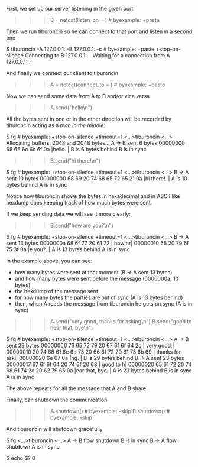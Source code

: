 
<!--
Import some helper tools
>>> from helper import pair_ports, netcat

Pick two random ports
>>> pair_ports()                            # byexample: +fail-fast
(<port-a>, <port-b>)

Alias
$ alias tiburoncin=../tiburoncin

-->

First, we set up our server listening in the given port

>>> B = netcat(listen_on = <port-b>)        # byexample: +paste

Then we run tiburoncin so he can connect to that port and listen
in a second one

$ tiburoncin -A 127.0.0.1:<port-a> -B 127.0.0.1:<port-b> -c     # byexample: +paste +stop-on-silence
Connecting to B 127.0.0.1:<port-b>...
Waiting for a connection from A 127.0.0.1:<port-a>...

And finally we connect our client to tiburoncin

>>> A = netcat(connect_to = <port-a>)       # byexample: +paste

<!--
Accpet the connection and close the circuit
>>> B.accept()  # byexample: +fail-fast

-->

Now we can send some data from A to B and/or vice versa

>>> A.send("hello\n")

All the bytes sent in one or in the other direction will be recorded
by tiburoncin acting as a *man in the middle*:

$ fg                                        # byexample: +stop-on-silence +timeout=1
<...>tiburoncin <...>
Allocating buffers: 2048 and 2048 bytes...
A -> B sent 6 bytes
00000000  68 65 6c 6c 6f 0a                                 |hello.          |
B is 6 bytes behind
B is in sync

>>> B.send("hi there!\n")

$ fg                                        # byexample: +stop-on-silence +timeout=1
<...>tiburoncin <...>
B -> A sent 10 bytes
00000000  68 69 20 74 68 65 72 65  21 0a                    |hi there!.      |
A is 10 bytes behind
A is in sync

Notice how tiburoncin shows the bytes in hexadecimal and in ASCII like
hexdump does keeping track of how much bytes were sent.

If we keep sending data we will see it more clearly:

>>> B.send("how are you?\n")

$ fg                                        # byexample: +stop-on-silence +timeout=1
<...>tiburoncin <...>
B -> A sent 13 bytes
0000000a                                 68 6f 77 20 61 72  |          how ar|
00000010  65 20 79 6f 75 3f 0a                              |e you?.         |
A is 13 bytes behind
A is in sync

In the example above, you can see:

 - how many bytes were sent at that moment (B -> A sent 13 bytes)
 - and how many bytes were sent before the message (0000000a, 10 bytes)
 - the hexdump of the message sent
 - for how many bytes the parties are out of sync (A is 13 bytes behind)
 - then, when A reads the message from tiburoncin he gets on sync (A is in sync)

>>> A.send("very good, thanks for asking\n")
>>> B.send("good to hear that, bye\n")

$ fg                                        # byexample: +stop-on-silence +timeout=1
<...>tiburoncin <...>
A -> B sent 29 bytes
00000006                    76 65  72 79 20 67 6f 6f 64 2c  |      very good,|
00000010  20 74 68 61 6e 6b 73 20  66 6f 72 20 61 73 6b 69  | thanks for aski|
00000020  6e 67 0a                                          |ng.             |
B is 29 bytes behind
B -> A sent 23 bytes
00000017                       67  6f 6f 64 20 74 6f 20 68  |       good to h|
00000020  65 61 72 20 74 68 61 74  2c 20 62 79 65 0a        |ear that, bye.  |
A is 23 bytes behind
B is in sync
A is in sync

The above repeats for all the message that A and B share.

Finally, can shutdown the communication

>>> A.shutdown()                            # byexample: -skip
>>> B.shutdown()                            # byexample: -skip

And tiburoncin will shutdown gracefully

$ fg
<...>tiburoncin <...>
A -> B flow shutdown
B is in sync
B -> A flow shutdown
A is in sync

$ echo $?
0

<!--
$ kill %% ; wait                           # byexample: -skip +pass

-->
